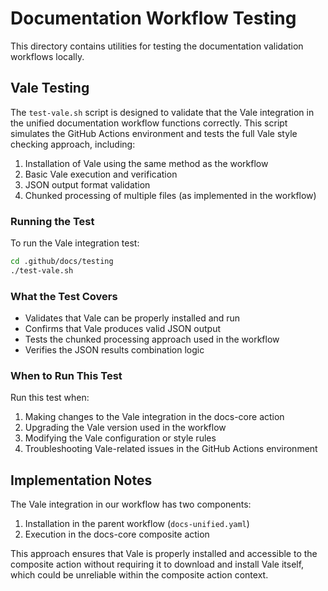 # Documentation Workflow Testing

This directory contains utilities for testing the documentation validation workflows locally.

## Vale Testing

The `test-vale.sh` script is designed to validate that the Vale integration in the unified documentation workflow functions correctly. This script simulates the GitHub Actions environment and tests the full Vale style checking approach, including:

1. Installation of Vale using the same method as the workflow
2. Basic Vale execution and verification
3. JSON output format validation
4. Chunked processing of multiple files (as implemented in the workflow)

### Running the Test

To run the Vale integration test:

```bash
cd .github/docs/testing
./test-vale.sh
```

### What the Test Covers

- Validates that Vale can be properly installed and run
- Confirms that Vale produces valid JSON output
- Tests the chunked processing approach used in the workflow
- Verifies the JSON results combination logic

### When to Run This Test

Run this test when:

1. Making changes to the Vale integration in the docs-core action
2. Upgrading the Vale version used in the workflow
3. Modifying the Vale configuration or style rules
4. Troubleshooting Vale-related issues in the GitHub Actions environment

## Implementation Notes

The Vale integration in our workflow has two components:

1. Installation in the parent workflow (`docs-unified.yaml`)
2. Execution in the docs-core composite action

This approach ensures that Vale is properly installed and accessible to the composite action without requiring it to download and install Vale itself, which could be unreliable within the composite action context.